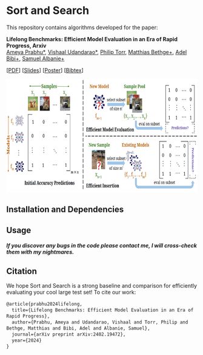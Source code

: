 # Sort and Search
 
This repository contains algorithms developed for the paper:

**Lifelong Benchmarks: Efficient Model Evaluation in an Era of Rapid Progress, Arxiv**  
[Ameya Prabhu*](https://drimpossible.github.io), [Vishaal Udandarao*](https://vishaal27.github.io/), [Philip Torr](https://www.robots.ox.ac.uk/~phst/), [Matthias Bethge+](https://bethgelab.org/people/), [Adel Bibi+](https://www.adelbibi.com/), [Samuel Albanie+](https://samuelalbanie.com/)

[[PDF](https://arxiv.org/abs/2402.19472)]
[[Slides]()]
[[Poster]()]
[[Bibtex](https://github.com/bethgelab/sort-and-search/#citation)]

<p align="center">
<a href="url"><img src="https://github.com/bethgelab/sort-and-search/blob/main/Process.png" height="300" width="750" ></a>
</p>

## Installation and Dependencies

 
## Usage


##### If you discover any bugs in the code please contact me, I will cross-check them with my nightmares.


## Citation

We hope Sort and Search is a strong baseline and comparison for efficiently evaluating your cool large test set! To cite our work:

```
@article{prabhu2024lifelong,
  title={Lifelong Benchmarks: Efficient Model Evaluation in an Era of Rapid Progress},
  author={Prabhu, Ameya and Udandarao, Vishaal and Torr, Philip and Bethge, Matthias and Bibi, Adel and Albanie, Samuel},
  journal={arXiv preprint arXiv:2402.19472},
  year={2024}
}
```
